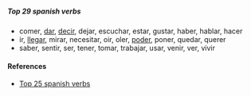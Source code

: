 
##### Top 29 spanish verbs

- comer, [dar](./dar.md), [decir](./dar.md), dejar, escuchar, estar, gustar, haber, hablar, hacer
- ir, [llegar](./poder.md), mirar, necesitar, oir, oler, [poder](./poder.md), poner, quedar, querer
- saber, sentir, ser, tener, tomar, trabajar, usar, venir, ver, vivir

#### References

- [Top 25 spanish verbs](https://www.youtube.com/watch?v=-AV5LSve7Jc)

